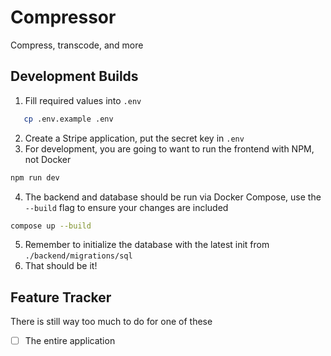 # Compressor
Compress, transcode, and more

## Development Builds
1. Fill required values into `.env`
```bash
   cp .env.example .env
```
2. Create a Stripe application, put the secret key in `.env`
3. For development, you are going to want to run the frontend with NPM, not Docker
```bash
npm run dev
```
4. The backend and database should be run via Docker Compose, use the `--build` flag to ensure your changes are included
```bash
compose up --build
```
5. Remember to initialize the database with the latest init from `./backend/migrations/sql`
6. That should be it!

## Feature Tracker
There is still way too much to do for one of these
- [ ] The entire application